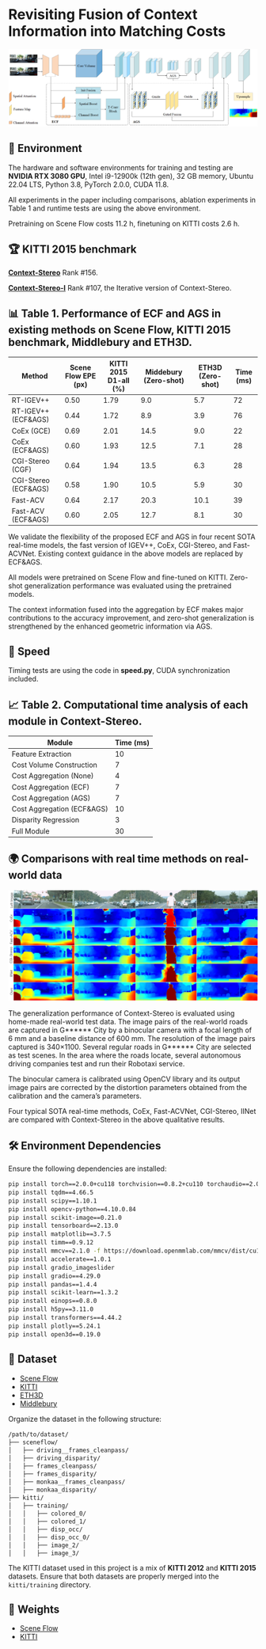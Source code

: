 # Revisiting Fusion of Context Information into Matching Costs
![imgs](https://github.com/shidifen12/Context-Stereo/blob/main/img/f111.png)


## 🌟 Environment

The hardware and software environments for training and testing are **NVIDIA RTX 3080 GPU**, Intel i9-12900k (12th gen), 32 GB memory, Ubuntu 22.04 LTS, Python 3.8, PyTorch 2.0.0, CUDA 11.8.

All experiments in the paper including comparisons, ablation experiments in Table 1 and runtime tests are using the above environment.

Pretraining on Scene Flow costs 11.2 h, finetuning on KITTI costs 2.6 h.


## 🏆 KITTI 2015 benchmark

**[Context-Stereo](https://www.cvlibs.net/datasets/kitti/eval_scene_flow_detail.php?benchmark=stereo&result=19fafc7a0b041ccf935def0c20161f5446976e5f)** Rank #156.

**[Context-Stereo-I](https://www.cvlibs.net/datasets/kitti/eval_scene_flow_detail.php?benchmark=stereo&result=fab7f4d69d910af26490342a1aa093a33d4a014c)** Rank #107, the Iterative version of Context-Stereo.

## 📊 Table 1. Performance of ECF and AGS in existing methods on Scene Flow, KITTI 2015 benchmark, Middlebury and ETH3D.

|Method           |Scene Flow EPE (px) |KITTI 2015 D1-all (%)          | Middebury (Zero-shot)     |ETH3D (Zero-shot)  |  Time (ms)              |
|----------------|----------|-----------|----------|---------------|--------------|
|RT-IGEV++      |0.50| 1.79|9.0  |5.7            |72
|RT-IGEV++ (ECF&AGS) |0.44 |1.72  |8.9  |3.9   |76 
|CoEx (GCE)    |0.69|2.01 |14.5  |9.0   |22 
|CoEx (ECF&AGS)|0.60|1.93 |12.5  |7.1   |28 
|CGI-Stereo (CGF)   |0.64|1.94 |13.5  |6.3   |28 
|CGI-Stereo (ECF&AGS)|0.58|1.90  |10.5 |5.9   |30 
|Fast-ACV          |0.64|2.17  |20.3  |10.1  |39 
|Fast-ACV (ECF&AGS)|0.60|2.05  |12.7|8.1  |30 

We validate the flexibility of the proposed ECF and AGS in four recent SOTA real-time models, the fast version of IGEV++, CoEx, CGI-Stereo, and Fast-ACVNet. Existing context guidance in the above models are replaced by ECF&AGS.

All models were pretrained on Scene Flow and fine-tuned on KITTI. Zero-shot generalization performance was evaluated using the pretrained models. 

The context information fused into the aggregation by ECF makes major contributions to the accuracy improvement, and zero-shot generalization is strengthened by the enhanced geometric information via AGS.



## 🚀 Speed
Timing tests are using the code in **speed.py**, CUDA synchronization included.


## 📈 Table 2. Computational time analysis of each module in Context-Stereo.

|Module|  Time (ms)         |
|----------------|----------|
|Feature Extraction     |10|  
|Cost Volume Construction|7|       
|Cost Aggregation (None)|4| 
|Cost Aggregation (ECF)|7| 
|Cost Aggregation (AGS)|7| 
|Cost Aggregation (ECF&AGS)|10| 
|Disparity Regression|3| 
|Full Module|30| 


## 🌍 Comparisons with real time methods on real-world data 

![imgs](https://github.com/shidifen12/Context-Stereo/blob/main/img/hp2.png)

The generalization performance of Context-Stereo is evaluated using home-made real-world test data. The image pairs of the real-world roads are captured in G****** City by a binocular camera with a focal length of 6 mm and a baseline distance of 600 mm. The resolution of the image pairs captured is 340×1100. Several regular roads in G****** City are selected as test scenes. In the area where the roads locate, several autonomous driving companies test and run their Robotaxi service.  

The binocular camera is calibrated using OpenCV library and its output image pairs are corrected by the distortion parameters obtained from the calibration and the camera’s parameters. 

Four typical SOTA real-time methods, CoEx, Fast-ACVNet, CGI-Stereo, IINet are compared with Context-Stereo in the above qualitative results.

## 🛠️ Environment Dependencies

Ensure the following dependencies are installed:

```bash
pip install torch==2.0.0+cu118 torchvision==0.8.2+cu110 torchaudio==2.0.0 --index-url https://download.pytorch.org/whl/cu118
pip install tqdm==4.66.5
pip install scipy==1.10.1
pip install opencv-python==4.10.0.84
pip install scikit-image==0.21.0
pip install tensorboard==2.13.0
pip install matplotlib==3.7.5
pip install timm==0.9.12
pip install mmcv==2.1.0 -f https://download.openmmlab.com/mmcv/dist/cu118/torch2.1/index.html
pip install accelerate==1.0.1
pip install gradio_imageslider
pip install gradio==4.29.0
pip install pandas==1.4.4
pip install scikit-learn==1.3.2
pip install einops==0.8.0
pip install h5py==3.11.0
pip install transformers==4.44.2
pip install plotly==5.24.1
pip install open3d==0.19.0
```


## 📂 Dataset 
* [Scene Flow](https://lmb.informatik.uni-freiburg.de/resources/datasets/SceneFlowDatasets.en.html)
* [KITTI](https://www.cvlibs.net/datasets/kitti/eval_scene_flow.php?benchmark=stereo)
* [ETH3D](https://www.eth3d.net/datasets)
* [Middlebury](https://vision.middlebury.edu/stereo/submit3/)

Organize the dataset in the following structure:

```
/path/to/dataset/
├── sceneflow/
│   ├── driving__frames_cleanpass/   
│   ├── driving_disparity/   
│   ├── frames_cleanpass/         
│   ├── frames_disparity/   
│   ├── monkaa__frames_cleanpass/   
│   ├── monkaa_disparity/   
├── kitti/
│   ├── training/
│   │   ├── colored_0/
│   │   ├── colored_1/
│   │   ├── disp_occ/
│   │   ├── disp_occ_0/
│   │   ├── image_2/
│   │   ├── image_3/
```


The KITTI dataset used in this project is a mix of **KITTI 2012** and **KITTI 2015** datasets. Ensure that both datasets are properly merged into the `kitti/training` directory.




## 🎯 Weights 


* [Scene Flow](https://huggingface.co/shidifen12/Context-Stereo/tree/main/)
* [KITTI](https://huggingface.co/shidifen12/Context-Stereo/tree/main/)




